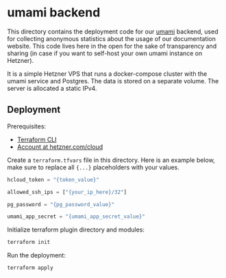 # umami backend

This directory contains the deployment code for our [umami](https://umami.is/) backend, used for collecting anonymous statistics about the usage of our documentation website. This code lives here in the open for the sake of transparency and sharing (in case if you want to self-host your own umami instance on Hetzner).

It is a simple Hetzner VPS that runs a docker-compose cluster with the umami service and Postgres. The data is stored on a separate volume. The server is allocated a static IPv4.

## Deployment

Prerequisites:

-   [Terraform CLI](https://developer.hashicorp.com/terraform/install)
-   [Account at hetzner.com/cloud](https://hetzner.com/cloud)

Create a `terraform.tfvars` file in this directory. Here is an example below, make sure to replace all `{...}` placeholders with your values.

```tf
hcloud_token = "{token_value}"

allowed_ssh_ips = ["{your_ip_here}/32"]

pg_password = "{pg_password_value}"

umami_app_secret = "{umami_app_secret_value}"
```

Initialize terraform plugin directory and modules:

```bash
terraform init
```

Run the deployment:

```bash
terraform apply
```
